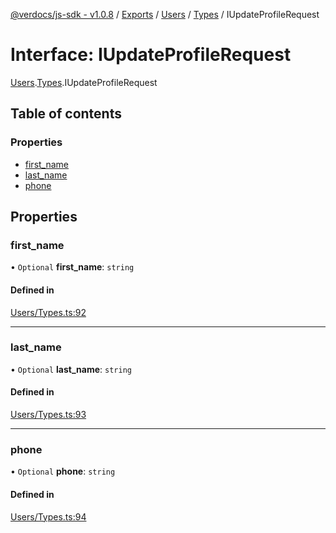 [@verdocs/js-sdk - v1.0.8](../README.md) / [Exports](../modules.md) / [Users](../modules/Users.md) / [Types](../modules/Users.Types.md) / IUpdateProfileRequest

# Interface: IUpdateProfileRequest

[Users](../modules/Users.md).[Types](../modules/Users.Types.md).IUpdateProfileRequest

## Table of contents

### Properties

- [first_name](Users.Types.IUpdateProfileRequest.md#first_name)
- [last_name](Users.Types.IUpdateProfileRequest.md#last_name)
- [phone](Users.Types.IUpdateProfileRequest.md#phone)

## Properties

### first\_name

• `Optional` **first\_name**: `string`

#### Defined in

[Users/Types.ts:92](https://github.com/Verdocs/js-sdk/blob/main/src/Users/Types.ts#L92)

___

### last\_name

• `Optional` **last\_name**: `string`

#### Defined in

[Users/Types.ts:93](https://github.com/Verdocs/js-sdk/blob/main/src/Users/Types.ts#L93)

___

### phone

• `Optional` **phone**: `string`

#### Defined in

[Users/Types.ts:94](https://github.com/Verdocs/js-sdk/blob/main/src/Users/Types.ts#L94)
